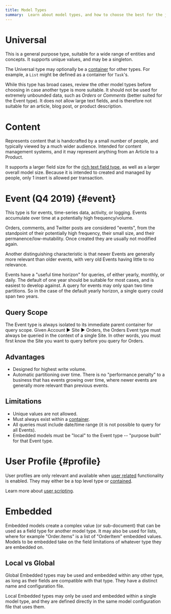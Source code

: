```yaml
---
title: Model Types
summary:  Learn about model types, and how to choose the best for the job.
---
```


# Universal

This is a general purpose type, suitable for a wide range of entities and concepts.
It supports unique values, and may be a singleton.

The Universal type may optionally be a [container](/🗄/Article/models/containers.md) for other types.
For example, a `List` might be defined as a container for `Task`'s.

While this type has broad cases, review the other model types before choosing
in case another type is more suitable. It should not be
used for extremely unbounded data, such as _Orders_ or _Comments_
(better suited for the Event type).  It does not allow large text fields,
and is therefore not suitable for an article, blog post, or product description.

# Content

Represents content that is handcrafted by a small number of people,
and typically viewed by a much wider audience.
Intended for content management systems, and it may represent
anything from an Article to a Product.

It supports a larger field size for the [rich text field type](/🗄/Article/models/fields.md#rich),
as well as a larger overall model size.
Because it is intended to created and managed by people,
only 1 insert is allowed per transaction.

# Event (Q4 2019) {#event}

This type is for events, time-series data, activity, or logging.
Events accumulate over time at a potentially high frequency/volume.

Orders, comments, and Twitter posts are considered "events", from the standpoint of their
potentially high frequency, their small size, and their permanence/low-mutability.
Once created they are usually not modified again.

Another distinguishing characteristic is that newer Events are generally more relevant than older events,
with very old Events having little to no relevance.

Events have a "useful time horizon" for queries, of either yearly, monthly, or daily.
The default of one year should be suitable for most cases, and is easiest to develop against.
A query for events may only span two time partitions.  So in the case of the default
yearly horizon, a single query could span two years.

## Query Scope

The Event type is always isolated to its immediate parent container for query scope.
Given Account ▶︎ Site ▶︎ Orders, the Orders Event type must always be queried in the context of a single Site.
In other words, you must first know the Site you want to query before you query for Orders.

## Advantages

- Designed for highest write volume.
- Automatic partitioning over time. There is no "performance penalty" to a business that has events growing over time, where newer events are generally more relevant than previous events.

## Limitations
       
- Unique values are not allowed.
- Must always exist within a [container](/🗄/Article/models/containers.md).
- All queries must include date/time range (it is not possible to query for all Events).
- Embedded models must be "local" to the Event type -- "purpose built" for that Event type.
 
# User Profile {#profile}

User profiles are only relevant and available
when [user related](/🗄/Article/settings/users.md) functionality is enabled.
They may either be a top level type or [contained](/🗄/Article/models/containers.md).

Learn more about [user scripting](/🗄/Article/scripting/users.md).

# Embedded

Embedded models create a complex value (or sub-document) that can be used as a field type for another model type.
It may also be used for lists, where for example "Order.items" is a list of "OrderItem" embedded values.
Models to be embedded take on the field limitations of whatever type they are embedded on.

## Local vs Global 

Global Embedded types may be used and embedded within any other type,
as long as their fields are compatible with that type.
They have a distinct name and configuration file.

Local Embedded types may only be used and embedded within a single model type,
and they are defined directly in the same model configuration file that uses them.
